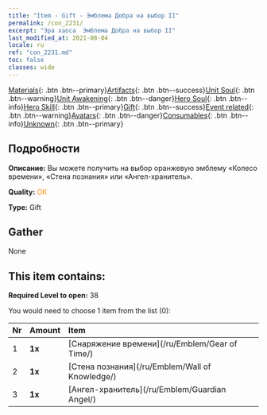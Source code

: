 ```yaml
---
title: "Item - Gift - Эмблема Добра на выбор II"
permalink: /con_2231/
excerpt: "Эра хаоса  Эмблема Добра на выбор II"
last_modified_at: 2021-08-04
locale: ru
ref: "con_2231.md"
toc: false
classes: wide
---
```

 [Materials](/ItemsRU/){: .btn .btn--primary}[Artifacts](/ItemsRU/Artifacts/){: .btn .btn--success}[Unit Soul](/ItemsRU/UnitSoul/){: .btn .btn--warning}[Unit Awakening](/ItemsRU/UnitAwakening/){: .btn .btn--danger}[Hero Soul](/ItemsRU/HeroSoul/){: .btn .btn--info}[Hero Skill](/ItemsRU/HeroSkill/){: .btn .btn--primary}[Gift](/ItemsRU/Gift/){: .btn .btn--success}[Event related](/ItemsRU/Events/){: .btn .btn--warning}[Avatars](/ItemsRU/Avatars/){: .btn .btn--danger}[Consumables](/ItemsRU/Consumables/){: .btn .btn--info}[Unknown](/ItemsRU/Unknown/){: .btn .btn--primary}

## Подробности
 **Описание:** Вы можете получить на выбор оранжевую эмблему «Колесо времени», «Стена познания» или «Ангел-хранитель».

 **Quality:** <span style="color: #FF8C00">OK</span>

 **Type:** Gift

## Gather

  None

## This item contains:

 **Required Level to open:** 38

 You would need to choose 1 item from the list (0):

  | Nr | Amount |     Item    |
  |:---|:-------|:------------|
  | 1 |  **1x** | [Снаряжение времени](/ru/Emblem/Gear of Time/) |  | 
  | 2 |  **1x** | [Стена познания](/ru/Emblem/Wall of Knowledge/) |  | 
  | 3 |  **1x** | [Ангел-хранитель](/ru/Emblem/Guardian Angel/) |  | 
